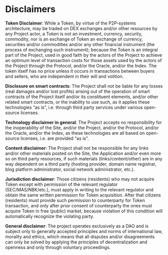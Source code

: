 # Disclaimers

**Token Disclaimer**: While a Token, by virtue of the P2P-systems architecture, may be traded on DEX exchanges and/or other resources by any Project actor, a Token is not an investment, currency, security, commodity, nor is an exchange of Token an exchange of currency, securities and/or commodities and/or any other financial instrument (the process of exchanging such instrument); because the Token is an integral part of the Project, used in good faith by the actors of the Project to achieve an optimum level of transaction costs for those assets used by the actors of the Project through the Protocol, and/or the Oracle, and/or the Index. The token itself has no price unless it occurs in transactions between buyers and sellers, who are independent in their will and volition.

**Disclosure on smart contracts**: The Project shall not be liable for any losses (real damages and/or lost profits) arising out of the operation of smart contracts of the Project itself and/or its constituent elements, and/or other related smart contracts, or the inability to use such, as it applies these technologies “as is”, i.e. through third party services under various open-source licenses.

**Technology disclaimer in general**: The Project accepts no responsibility for the inoperability of the Site, and/or the Project, and/or the Protocol, and/or the Oracle, and/or the Index, as these technologies are all based on open-source licenses, i.e. are provided “as is”.

**Content disclaimer**: The Project shall not be responsible for any links and/or other materials posted on the Site, the Application and/or even more so on third party resources, if such materials (links/content/other) are in any way dependent on a third party (hosting provider, domain name registrar, blog platform administrator, social network administrator, etc.).

**Jurisdiction disclaimer**: Those citizens (residents) who may not acquire Token except with permission of the relevant regulator (SEC/MAS/NBK/etc.), must apply in writing to the relevant regulator and obtain the same written permission for Token acquisition. After that citizens (residents) must provide such permission to counterparty for Token transaction, and only after prior consent of counterparty the ones must acquire Token in free (public) market, because violation of this condition will automatically recognize the violating party.

**General disclaimer**: The project operates exclusively as a DAO and is subject only to generally accepted principles and norms of international law, morality and ethics, which means that all disputes and/or disagreements can only be solved by applying the principles of decentralization and openness and only through voluntary proceedings.
